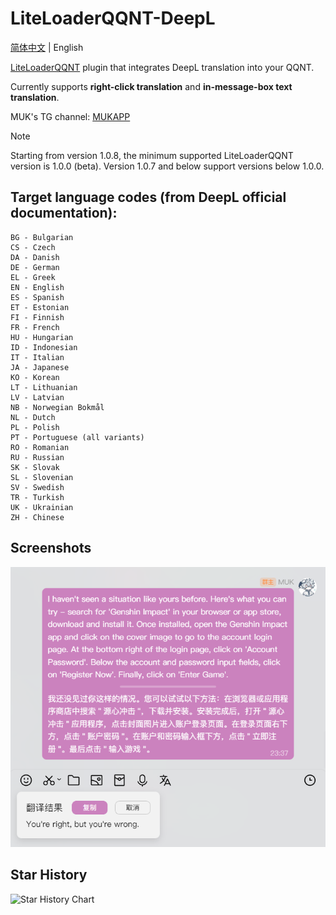 # LiteLoaderQQNT-DeepL

[简体中文](./README.md) | English

[LiteLoaderQQNT](https://github.com/LiteLoaderQQNT/LiteLoaderQQNT) plugin that integrates DeepL translation into your QQNT.

Currently supports **right-click translation** and **in-message-box text translation**.

MUK's TG channel: [MUKAPP](https://t.me/MUKAPP_Personal)

> [!NOTE]  
> Starting from version 1.0.8, the minimum supported LiteLoaderQQNT version is 1.0.0 (beta). Version 1.0.7 and below support versions below 1.0.0.

## Target language codes (from DeepL official documentation):
``` text
BG - Bulgarian
CS - Czech
DA - Danish
DE - German
EL - Greek
EN - English
ES - Spanish
ET - Estonian
FI - Finnish
FR - French
HU - Hungarian
ID - Indonesian
IT - Italian
JA - Japanese
KO - Korean
LT - Lithuanian
LV - Latvian
NB - Norwegian Bokmål
NL - Dutch
PL - Polish
PT - Portuguese (all variants)
RO - Romanian
RU - Russian
SK - Slovak
SL - Slovenian
SV - Swedish
TR - Turkish
UK - Ukrainian
ZH - Chinese
```

## Screenshots
![Screenshots](./res/screenshots/1.png)

## Star History
<picture>
  <source
    media="(prefers-color-scheme: dark)"
    srcset="
      https://api.star-history.com/svg?repos=MUKAPP/LiteLoaderQQNT-DeepL&type=Date&theme=dark
    "
  />
  <source
    media="(prefers-color-scheme: light)"
    srcset="
      https://api.star-history.com/svg?repos=MUKAPP/LiteLoaderQQNT-DeepL&type=Date
    "
  />
  <img
    alt="Star History Chart"
    src="https://api.star-history.com/svg?repos=MUKAPP/LiteLoaderQQNT-DeepL&type=Date"
  />
</picture>